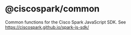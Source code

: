 # @ciscospark/common

Common functions for the Cisco Spark JavaScript SDK. See https://ciscospark.github.io/spark-js-sdk/
